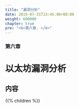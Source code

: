 ```yaml
---
title: "漏洞分析"
date: 2019-07-31T23:45:06+08:00
weight: 600000
chapter: true
pre: "<b>第六章. </b>"
---
```


### 第六章
# 以太坊漏洞分析


## 内容
{{% children %}}